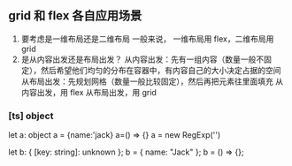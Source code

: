 ## grid 和 flex 各自应用场景

1. 要考虑是一维布局还是二维布局
   一般来说， 一维布局用 flex，二维布局用 grid
2. 是从内容出发还是布局出发？
   从内容出发：先有一组内容（数量一般不固定），然后希望他们均匀的分布在容器中，有内容自己的大小决定占据的空间
   从布局出发：先规划网格（数量一般比较固定），然后再把元素往里面填充
   从内容出发，用 flex
   从布局出发，用 grid

### [ts] object

let a: object
a = {name:'jack}
a=() => {}
a = new RegExp('')

let b: { [key: string]: unknown };
b = { name: "Jack" };
b = () => {};
